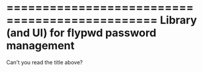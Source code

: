 ===============================================
Library (and UI) for flypwd password management
===============================================

Can't you read the title above?
